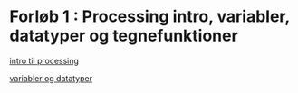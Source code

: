 # Forløb 1 : Processing intro, variabler, datatyper og tegnefunktioner

[intro til processing](slides_processing_intro.pdf)

[variabler og datatyper](variablerOgDatatyper/variablerOgDatatyperREADME.md)
